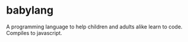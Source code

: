 # babylang
A programming language to help children and adults alike learn to code. Compiles to javascript.
